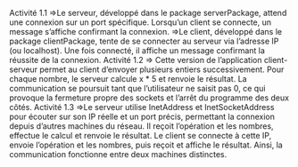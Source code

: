 Activité 1.1
=>Le serveur, développé dans le package serverPackage, attend une connexion sur un port spécifique. Lorsqu’un client se connecte, un message s’affiche confirmant la connexion.
=>Le client, développé dans le package clientPackage, tente de se connecter au serveur via l’adresse IP (ou localhost). Une fois connecté, il affiche un message confirmant la réussite de la connexion.
Activité 1.2
=> Cette version de l’application client-serveur permet au client d’envoyer plusieurs entiers successivement. 
Pour chaque nombre, le serveur calcule x * 5 et renvoie le résultat. La communication se poursuit tant que l’utilisateur ne saisit pas 0, ce qui provoque la fermeture propre des sockets et l’arrêt du programme des deux côtés.
Activité 1.3
=>Le serveur utilise InetAddress et InetSocketAddress pour écouter sur son IP réelle et un port précis, permettant la connexion depuis d’autres machines du réseau. 
Il reçoit l’opération et les nombres, effectue le calcul et renvoie le résultat.
Le client se connecte à cette IP, envoie l’opération et les nombres, puis reçoit et affiche le résultat. 
Ainsi, la communication fonctionne entre deux machines distinctes.

